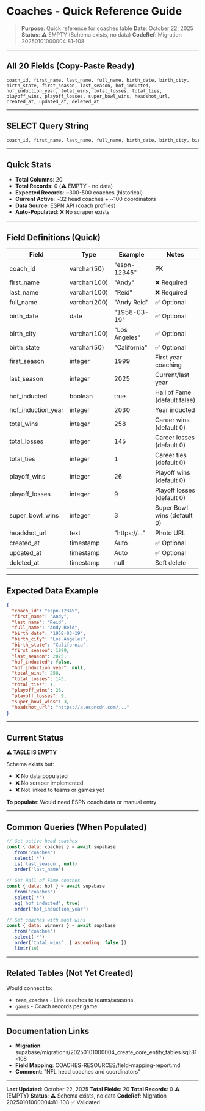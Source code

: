 # Coaches - Quick Reference Guide

> **Purpose**: Quick reference for coaches table
> **Date**: October 22, 2025
> **Status**: ⚠️ EMPTY (Schema exists, no data)
> **CodeRef**: Migration 20250101000004:81-108

---

## All 20 Fields (Copy-Paste Ready)

```
coach_id, first_name, last_name, full_name, birth_date, birth_city, birth_state, first_season, last_season, hof_inducted, hof_induction_year, total_wins, total_losses, total_ties, playoff_wins, playoff_losses, super_bowl_wins, headshot_url, created_at, updated_at, deleted_at
```

---

## SELECT Query String

```sql
coach_id, first_name, last_name, full_name, birth_date, birth_city, birth_state, first_season, last_season, hof_inducted, hof_induction_year, total_wins, total_losses, total_ties, playoff_wins, playoff_losses, super_bowl_wins, headshot_url, created_at, updated_at, deleted_at
```

---

## Quick Stats

- **Total Columns**: 20
- **Total Records**: 0 (⚠️ EMPTY - no data)
- **Expected Records**: ~300-500 coaches (historical)
- **Current Active**: ~32 head coaches + ~100 coordinators
- **Data Source**: ESPN API (coach profiles)
- **Auto-Populated**: ❌ No scraper exists

---

## Field Definitions (Quick)

| Field | Type | Example | Notes |
|-------|------|---------|-------|
| coach_id | varchar(50) | "espn-12345" | PK |
| first_name | varchar(100) | "Andy" | ❌ Required |
| last_name | varchar(100) | "Reid" | ❌ Required |
| full_name | varchar(200) | "Andy Reid" | ✅ Optional |
| birth_date | date | "1958-03-19" | ✅ Optional |
| birth_city | varchar(100) | "Los Angeles" | ✅ Optional |
| birth_state | varchar(50) | "California" | ✅ Optional |
| first_season | integer | 1999 | First year coaching |
| last_season | integer | 2025 | Current/last year |
| hof_inducted | boolean | true | Hall of Fame (default false) |
| hof_induction_year | integer | 2030 | Year inducted |
| total_wins | integer | 258 | Career wins (default 0) |
| total_losses | integer | 145 | Career losses (default 0) |
| total_ties | integer | 1 | Career ties (default 0) |
| playoff_wins | integer | 26 | Playoff wins (default 0) |
| playoff_losses | integer | 9 | Playoff losses (default 0) |
| super_bowl_wins | integer | 3 | Super Bowl wins (default 0) |
| headshot_url | text | "https://..." | Photo URL |
| created_at | timestamp | Auto | ✅ Optional |
| updated_at | timestamp | Auto | ✅ Optional |
| deleted_at | timestamp | null | Soft delete |

---

## Expected Data Example

```json
{
  "coach_id": "espn-12345",
  "first_name": "Andy",
  "last_name": "Reid",
  "full_name": "Andy Reid",
  "birth_date": "1958-03-19",
  "birth_city": "Los Angeles",
  "birth_state": "California",
  "first_season": 1999,
  "last_season": 2025,
  "hof_inducted": false,
  "hof_induction_year": null,
  "total_wins": 258,
  "total_losses": 145,
  "total_ties": 1,
  "playoff_wins": 26,
  "playoff_losses": 9,
  "super_bowl_wins": 3,
  "headshot_url": "https://a.espncdn.com/..."
}
```

---

## Current Status

**⚠️ TABLE IS EMPTY**

Schema exists but:
- ❌ No data populated
- ❌ No scraper implemented
- ❌ Not linked to teams or games yet

**To populate**: Would need ESPN coach data or manual entry

---

## Common Queries (When Populated)

```javascript
// Get active head coaches
const { data: coaches } = await supabase
  .from('coaches')
  .select('*')
  .is('last_season', null)
  .order('last_name')

// Get Hall of Fame coaches
const { data: hof } = await supabase
  .from('coaches')
  .select('*')
  .eq('hof_inducted', true)
  .order('hof_induction_year')

// Get coaches with most wins
const { data: winners } = await supabase
  .from('coaches')
  .select('*')
  .order('total_wins', { ascending: false })
  .limit(10)
```

---

## Related Tables (Not Yet Created)

Would connect to:
- `team_coaches` - Link coaches to teams/seasons
- `games` - Coach records per game

---

## Documentation Links

- **Migration**: supabase/migrations/20250101000004_create_core_entity_tables.sql:81-108
- **Field Mapping**: COACHES-RESOURCES/field-mapping-report.md
- **Comment**: "NFL head coaches and coordinators"

---

**Last Updated**: October 22, 2025
**Total Fields**: 20
**Total Records**: 0 ⚠️ (EMPTY)
**Status**: ⚠️ Schema exists, no data
**CodeRef**: Migration 20250101000004:81-108 ✅ Validated
